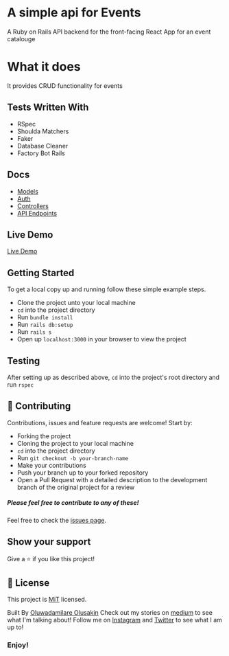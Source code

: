 # A simple api for Events

A Ruby on Rails API backend for the front-facing React App for an event catalouge

# What it does
It provides CRUD functionality for events

## Tests Written With
- RSpec
- Shoulda Matchers
- Faker
- Database Cleaner
- Factory Bot Rails

## Docs
* [Models](doc/MODELS.md)
* [Auth](doc/AUTH.md)
* [Controllers](doc/CONTROLLERS.md)
* [API Endpoints](doc/ENDPOINTS.md)

## Live Demo

[Live Demo](http://eventweatherapp.herokuapp.com/events)

## Getting Started

To get a local copy up and running follow these simple example steps.
- Clone the project unto your local machine
- `cd` into the project directory
- Run `bundle install`
- Run `rails db:setup`
- Run `rails s`
- Open up `localhost:3000` in your browser to view the project

## Testing
After setting up as described above, `cd` into the project's root directory and run `rspec`

## 🤝 Contributing

Contributions, issues and feature requests are welcome! Start by:
* Forking the project
* Cloning the project to your local machine
* `cd` into the project directory
* Run `git checkout -b your-branch-name`
* Make your contributions
* Push your branch up to your forked repository
* Open a Pull Request with a detailed description to the development branch of the original project for a review

##### Please feel free to contribute to any of these!

Feel free to check the [issues page](https://github.com/Oluwadamilareolusakin/lsu/issues).

## Show your support

Give a ⭐️ if you like this project!

## 📝 License

This project is [MiT](lic.url) licensed.


Built By [Oluwadamilare Olusakin](https://oluwadamilareolusakin.com)
Check out my stories on [medium](https://medium.com/@oluwadamilareo_) to see what I'm talking about!
Follow me on [Instagram](https://instagram.com/oluwadamilare_olusakin) and [Twitter](https://twitter.com/oluwadamilareo_) to see what I am up to!
### Enjoy!

